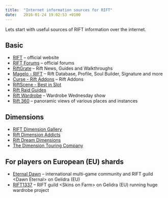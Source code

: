 ```yaml
---
title:  "Internet information sources for RIFT"
date:   2016-01-24 19:02:53 +0100
---
```

Lets start with useful sources of RIFT information over the internet.

## Basic

* [RIFT](http://www.riftgame.com/) &ndash; official website
* [RIFT Forums](http://forums.riftgame.com/) &ndash; official forums
* [RiftGrate](https://riftgrate.com/) &ndash; Rift News, Guides and Walkthroughs
* [Magelo - RIFT](http://rift.magelo.com/en/) &ndash; Rift Database, Profile, Soul Builder, Signature and more
* [Curse - Rift Addons](https://mods.curse.com/addons/rift) &ndash; Rift Addons
* [RiftScene - Best in Slot](http://db.riftscene.com/)
* [Rift Raid Guides](http://www.riftraids.com/)
* [Rift Wardrobe](http://rift-wardrobe.com/) &ndash; Wardrobe Wednesday show
* [Rift 360](http://www.rift360.net/) &ndash; panoramic views of various places and instances

## Dimensions

* [RIFT Dimension Gallery](http://www.dimensiongallery.com/)
* [Rift Dimension Addicts](http://dimensionaddicts.com/)
* [Rift Dream Dimensions](http://riftdreamdimensions.com/)
* [The Dimension Touring Company](http://www.dimensiontouring.com/)

## For players on European (EU) shards

* [Eternal Dawn](https://eternal-dawn.net/) &ndash; international multi-game community and RIFT guild &lt;Dawn Eternal&gt; on Gelidra (EU)
* [RIFT1337](https://rift1337.com/) &ndash; RIFT guild &lt;Skins on Farm&gt; on Gelidra (EU) running huge wardrobe project
